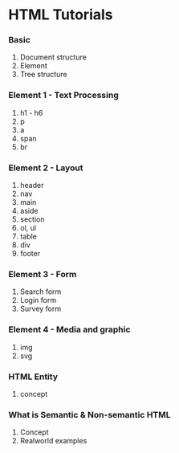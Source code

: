 # HTML Tutorials

### Basic
1. Document structure
2. Element
3. Tree structure

### Element 1 - Text Processing
1. h1 - h6
2. p
3. a
4. span
5. br

### Element 2 - Layout
1. header
2. nav
3. main
4. aside
5. section
6. ol, ul
7. table
8. div
9. footer

### Element 3 - Form
1. Search form
2. Login form
3. Survey form

### Element 4 - Media and graphic
1. img
2. svg

### HTML Entity
1. concept

### What is Semantic & Non-semantic HTML
1. Concept
2. Realworld examples



